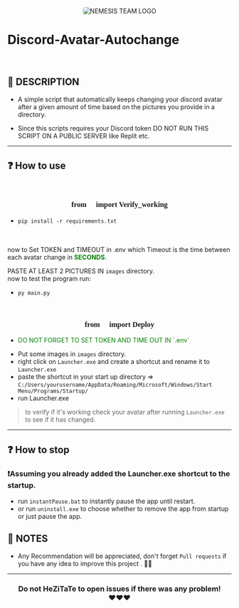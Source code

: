 <p align="center">
<img src="https://cdn.discordapp.com/attachments/820259991955963945/920580334368731136/NEMESIS_TEAM_LOGO.jpg" alt="NEMESIS TEAM LOGO" style="border-radius:5px"/>
</p>

# Discord-Avatar-Autochange

<br>

## 📜 DESCRIPTION
 - A simple script that automatically keeps changing your discord avatar after a given amount of time based on the pictures you provide in a directory.

 - Since this scripts requires your Discord token DO NOT RUN THIS SCRIPT ON A PUBLIC SERVER like Replit etc.



---
## ❓ How to use

<br>

### <p align="center" style="font-family:Times New Roman  "> from 🥒 import Verify_working </p>

- ``` pip install -r requirements.txt ```
<br>
<br>
now to Set TOKEN and TIMEOUT in .env which Timeout is the time between each avatar change in <b style="color:green;">SECONDS</b>.

  PASTE AT LEAST 2 PICTURES IN ` images ` directory.
<br>
now to test the program run:

  -  ``` py main.py ```


<br>



### <p align="center" style=";font-family:Times New Roman"> from 🍑 import Deploy </p>

- <p style="color:green;">DO NOT FORGET TO SET TOKEN AND TIME OUT IN `.env`<p>
- Put some images in `images` directory.
- right click on `Launcher.exe` and create a shortcut and rename it to `Launcher.exe`
- paste the shortcut in your start up directory => <br> `C:/Users/yourusername/AppData/Roaming/Microsoft/Windows/Start Menu/Programs/Startup/`
- run Launcher.exe

> to verify if it's working check your avatar after running `Launcher.exe` to see if it has changed.

---

## ❓ How to stop
### ❗Assuming you already added the Launcher.exe shortcut to the startup.
- run `instantPause.bat` to instantly pause the app until restart.
- or run `uninstall.exe` to choose whether to remove the app from startup or just pause the app.


## 💌 NOTES
- Any Recommendation will be appreciated, don't forget `Pull requests` if you have any idea to improve this project . 👙🤺

---

### <p align="center"> Do not HeZiTaTe to open issues if there was any problem! <br>❤️❤️❤️ </p>
